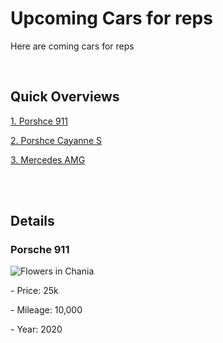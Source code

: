 <h1> Upcoming Cars for reps </h1>
<p> Here are coming cars for reps </p>

<br/>

<h2>Quick Overviews </h2>

<a href="https://www.porsche.com/international/models/911/911-models/carrera-4/">1. Porshce 911</a>

<a href="https://cc.porsche.com/icc/ccCall.do?rt=1630603447&screen=1440x900&userID=CC&lang=cc&PARAM=parameter_internet_cc&ORDERTYPE=9YABB1&CNR=C00&customID=cc&MODELYEAR=2022&hookURL=https%3a%2f%2fwww.porsche.com%2finternational%2fmodelstart%2fall%2f">2. Porshce Cayanne S</a>


<a href="https://www.mbusa.com/en/amg?sd_campaign_type=Search&sd_digadprov=Resolution&sd_campaign=Brand%7CCorp%7CMB_Classes%7CGeneral%7CExact&sd_channel=GOOGLE&sd_adid=AMG+General&sd_digadkeyword=mercedes+amg&gclid=Cj0KCQjw7MGJBhD-ARIsAMZ0ees0wT17_D4Ap5o4c5N5iRq8Dd70Wgg5OFA34WbXCUBK-uCQvUHdKskaAjQREALw_wcB&gclsrc=aw.ds">3. Mercedes AMG</a>

<br/>
<br/>


<h2> Details </h2>

<h3> Porsche 911 </h3>
<img src="img_chania.jpg" alt="Flowers in Chania">
<p>- Price: 25k </p>
<p>- Mileage: 10,000 </p>
<p>- Year: 2020 </P>
